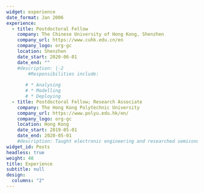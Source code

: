```yaml
---
widget: experience
date_format: Jan 2006
experience:
  - title: Postdoctoral Fellow
    company: The Chinese University of Hong Kong, Shenzhen
    company_url: https://www.cuhk.edu.cn/en
    company_logo: org-gc
    location: Shenzhen
    date_start: 2020-06-01
    date_end: ""
    #description: |-2
        #Responsibilities include:
        
       # * Analysing
       # * Modelling
       # * Deploying
  - title: Postdoctoral Fellow; Research Associate
    company: The Hong Kong Polytechnic University
    company_url: https://www.polyu.edu.hk/en/
    company_logo: org-gc
    location: Hong Kong
    date_start: 2019-05-01
    date_end: 2020-05-01
    #description: Taught electronic engineering and researched semiconductor physics.
widget_id: Posts
headless: true
weight: 40
title: Experience
subtitle: null
design:
  columns: "2"
---
```

